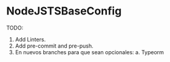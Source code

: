 # NodeJSTSBaseConfig

TODO:
1. Add Linters.
2. Add pre-commit and pre-push.
3. En nuevos branches para que sean opcionales:
  a. Typeorm
